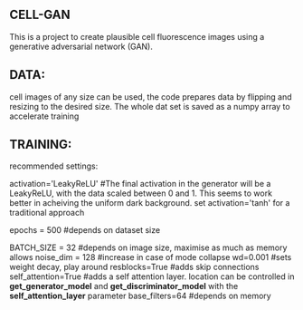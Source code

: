 ## CELL-GAN
This is a project to create plausible cell fluorescence images using a generative adversarial network (GAN).

## DATA:
cell images of any size can be used, the code prepares data by flipping and resizing to the desired size. The whole dat set is saved as a numpy array to accelerate training

## TRAINING:

recommended settings:

activation='LeakyReLU' #The final activation in the generator will be a LeakyReLU, with the data scaled between 0 and 1. This seems to work better in acheiving the uniform dark background. set activation='tanh' for a traditional approach

epochs = 500 #depends on dataset size

BATCH_SIZE = 32 #depends on image size, maximise as much as memory allows
noise_dim = 128 #increase in case of mode collapse
wd=0.001 #sets weight decay, play around
resblocks=True #adds skip connections
self_attention=True #adds a self attention layer. location can be controlled in **get_generator_model** and **get_discriminator_model** with the **self_attention_layer** parameter
base_filters=64 #depends on memory

